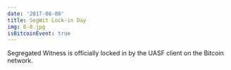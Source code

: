 ```yaml
---
date: '2017-08-08'
title: SegWit Lock-in Day
img: 8-8.jpg
isBitcoinEvent: true
---
```


Segregated Witness is officially locked in by the UASF client on the Bitcoin network.
